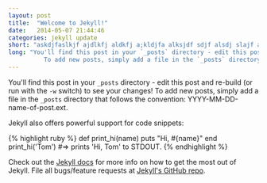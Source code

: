 ```yaml
---
layout: post
title:  "Welcome to Jekyll!"
date:   2014-05-07 21:44:46
categories: jekyll update
short: "askdjfaslkjf ajdlkfj aldkfj a;kldjfa alksjdf sdjf alsdj slajf aljf aljf alkdj alkdfja lkfja alkfj"
long: "You'll find this post in your `_posts` directory - edit this post and re-build (or run with the `-w` switch) to see your changes!
          To add new posts, simply add a file in the `_posts` directory that follows the convention: YYYY-MM-DD-name-of-post.ext."
---
```


You'll find this post in your `_posts` directory - edit this post and re-build (or run with the `-w` switch) to see your changes!
To add new posts, simply add a file in the `_posts` directory that follows the convention: YYYY-MM-DD-name-of-post.ext.

Jekyll also offers powerful support for code snippets:

{% highlight ruby %}
def print_hi(name)
  puts "Hi, #{name}"
end
print_hi('Tom')
#=> prints 'Hi, Tom' to STDOUT.
{% endhighlight %}

Check out the [Jekyll docs][jekyll] for more info on how to get the most out of Jekyll. File all bugs/feature requests at [Jekyll's GitHub repo][jekyll-gh].

[jekyll-gh]: https://github.com/jekyll/jekyll
[jekyll]:    http://jekyllrb.com
